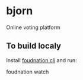 # bjorn
Online voting platform

## To build localy

Install [foudnation cli](http://foundation.zurb.com/sites/docs/installation.html#command-line-tool.html) and run:

  foudnation watch
